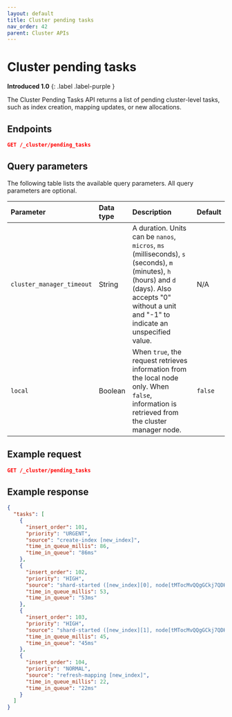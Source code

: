 ```yaml
---
layout: default
title: Cluster pending tasks
nav_order: 42
parent: Cluster APIs
---
```


# Cluster pending tasks

**Introduced 1.0**
{: .label .label-purple }

The Cluster Pending Tasks API returns a list of pending cluster-level tasks, such as index creation, mapping updates,
or new allocations.

<!-- spec_insert_start
api: cluster.pending_tasks
component: endpoints
-->
## Endpoints
```json
GET /_cluster/pending_tasks
```
<!-- spec_insert_end -->

<!-- spec_insert_start
api: cluster.pending_tasks
columns: Parameter, Data type, Description, Default
include_deprecated: false
component: query_parameters
-->
## Query parameters

The following table lists the available query parameters. All query parameters are optional.

| Parameter | Data type | Description | Default |
| :--- | :--- | :--- | :--- |
| `cluster_manager_timeout` | String | A duration. Units can be `nanos`, `micros`, `ms` (milliseconds), `s` (seconds), `m` (minutes), `h` (hours) and `d` (days). Also accepts "0" without a unit and "-1" to indicate an unspecified value. | N/A |
| `local` | Boolean | When `true`, the request retrieves information from the local node only. When `false`, information is retrieved from the cluster manager node. | `false` |

<!-- spec_insert_end -->

## Example request

```json
GET /_cluster/pending_tasks
```

## Example response

```json
{
  "tasks": [
    {
      "insert_order": 101,
      "priority": "URGENT",
      "source": "create-index [new_index]",
      "time_in_queue_millis": 86,
      "time_in_queue": "86ms"
    },
    {
      "insert_order": 102,
      "priority": "HIGH",
      "source": "shard-started ([new_index][0], node[tMTocMvQQgGCkj7QDHl3OA], [P], s[INITIALIZING])",
      "time_in_queue_millis": 53,
      "time_in_queue": "53ms"
    },
    {
      "insert_order": 103,
      "priority": "HIGH",
      "source": "shard-started ([new_index][1], node[tMTocMvQQgGCkj7QDHl3OA], [P], s[INITIALIZING])",
      "time_in_queue_millis": 45,
      "time_in_queue": "45ms"
    },
    {
      "insert_order": 104,
      "priority": "NORMAL",
      "source": "refresh-mapping [new_index]",
      "time_in_queue_millis": 22,
      "time_in_queue": "22ms"
    }
  ]
}
```